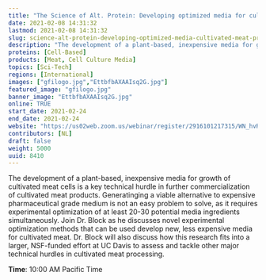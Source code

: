 ```yaml
---
title: "The Science of Alt. Protein: Developing optimized media for cultivated meat production with Dr. David Block"
date: 2021-02-08 14:31:32
lastmod: 2021-02-08 14:31:32
slug: science-alt-protein-developing-optimized-media-cultivated-meat-production-dr-david-block
description: "The development of a plant-based, inexpensive media for growth of cultivated meat cells is a key technical hurdle in further commercialization of cultivated meat products. Generatinging a viable alternative to expensive pharmaceutical grade medium is not an easy problem to solve, as it requires experimental optimization of at least 20-30 potential media ingredients simultaneously. Join Dr. Block as he discusses novel experimental optimization methods that can be used develop new, less expensive media for cultivated meat. Dr."
proteins: [Cell-Based]
products: [Meat, Cell Culture Media]
topics: [Sci-Tech]
regions: [International]
images: ["gfilogo.jpg","EttbfbAXAAIsq2G.jpg"]
featured_image: "gfilogo.jpg"
banner_image: "EttbfbAXAAIsq2G.jpg"
online: TRUE
start_date: 2021-02-24
end_date: 2021-02-24
website: "https://us02web.zoom.us/webinar/register/2916101217315/WN_hvRgdYNxQpaKngGWhoY3lA"
contributors: [NL]
draft: false
weight: 5000
uuid: 8410
---
```

The development of a plant-based, inexpensive media for growth of
cultivated meat cells is a key technical hurdle in further
commercialization of cultivated meat products. Generatinging a viable
alternative to expensive pharmaceutical grade medium is not an easy
problem to solve, as it requires experimental optimization of at least
20-30 potential media ingredients simultaneously. Join Dr. Block as he
discusses novel experimental optimization methods that can be used
develop new, less expensive media for cultivated meat. Dr. Block will
also discuss how this research fits into a larger, NSF-funded effort at
UC Davis to assess and tackle other major technical hurdles in
cultivated meat processing.

**Time**: 10:00 AM Pacific Time
